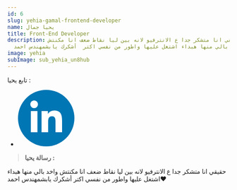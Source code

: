 ```yaml
---
id: 6
slug: yehia-gamal-frontend-developer
name: يحيا جمال
title: Front-End Developer
description: حقيقي انا متشكر جدا ع الانترفيو لانه بين ليا نقاط ضعف انا مكنتش
  واخد بالي منها هبداء اشتغل عليها واطور من نفسي اكتر  أشكرك يابشمهندس احمد♥️
image: yehia
subImage: sub_yehia_un8hub
---
```

<p style="
    margin: 0;
">تابع يحيا :</p>
<ul class="social-icon justify-content-center d-flex justify-content-lg-start"><li><a href="https://www.linkedin.com/in/yehia-gamal/" target="_blank" rel="nofollow noopener noreferrer" aria-label="linkedIn" data-v-43922166=""><svg id="linkedIn" enable-background="new 0 0 128 128" height="128px" version="1.1" viewBox="0 0 128 128" width="128px" xml:space="preserve" xmlns="http://www.w3.org/2000/svg" xmlns:xlink="http://www.w3.org/1999/xlink" class="h-10 w-10" data-v-43922166=""><g><circle cx="64" cy="64" fill="#0076B4" r="64"></circle></g><g><path d="M44.119,95.934H29.184V47.93h14.935V95.934z M36.656,41.371c-4.792,0-8.656-3.876-8.656-8.653   c0-4.775,3.864-8.652,8.656-8.652c4.771,0,8.646,3.876,8.646,8.652C45.303,37.495,41.428,41.371,36.656,41.371z M100,95.934H85.081   V72.59c0-5.566-0.097-12.728-7.752-12.728c-7.765,0-8.948,6.065-8.948,12.33v23.742H53.479V47.93H67.78v6.562h0.204   c1.99-3.774,6.857-7.753,14.117-7.753c15.105,0,17.897,9.939,17.897,22.868L100,95.934L100,95.934z" fill="#FFFFFF"></path></g></svg></a></li></ul>

> **ر﻿سالة يحيا :**

حقيقي انا متشكر جدا ع الانترفيو لانه بين ليا نقاط ضعف انا مكنتش واخد بالي منها هبداء اشتغل عليها واطور من نفسي اكتر
 أشكرك يابشمهندس احمد♥️

